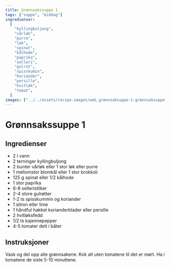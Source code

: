 ```yaml
---
title: Grønnsakssuppe 1
tags: ["suppe", "middag"]
ingredienser:
  [
    "kyllingbuljong",
    "vårløk",
    "purre",
    "løk",
    "spinat",
    "kålhode",
    "paprika",
    "selleri",
    "gulrot",
    "spisskumin",
    "koriander",
    "persille",
    "hvitløk",
    "tomat",
  ]
images: ["../../assets/recipe-images/web_grønnsaksuppe-1-grønnsaksuppe-2.jpg"]
---
```


# Grønnsakssuppe 1

## Ingredienser

- 2 l vann
- 2 terninger kyllingbuljong
- 2 bunter vårløk eller 1 stor løk eller purre
- 1 mellomstor blomkål eller 1 stor brokkoli
- 125 g spinat eller 1/2 kålhode
- 1 stor paprika
- 6-8 selleristilker
- 2-4 store gulrøtter
- 1-2 ts spisskummin og koriander
- 1 sitron eller lime
- 1 håndful hakket korianderblader eller persille
- 2 hvitløksfedd
- 1/2 ts kajennepepper
- 4-5 tomater delt i båter

## Instruksjoner

Vask og del opp alle grønnsakene. Kok alt uten tomatene til det er mørt. Ha i tomatene de siste 5-10 minuttene.
